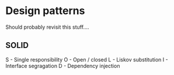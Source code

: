# Design patterns
Should probably revisit this stuff....

## SOLID
S - Single responsibility
O - Open / closed
L - Liskov substitution
I - Interface segragation
D - Dependency injection
